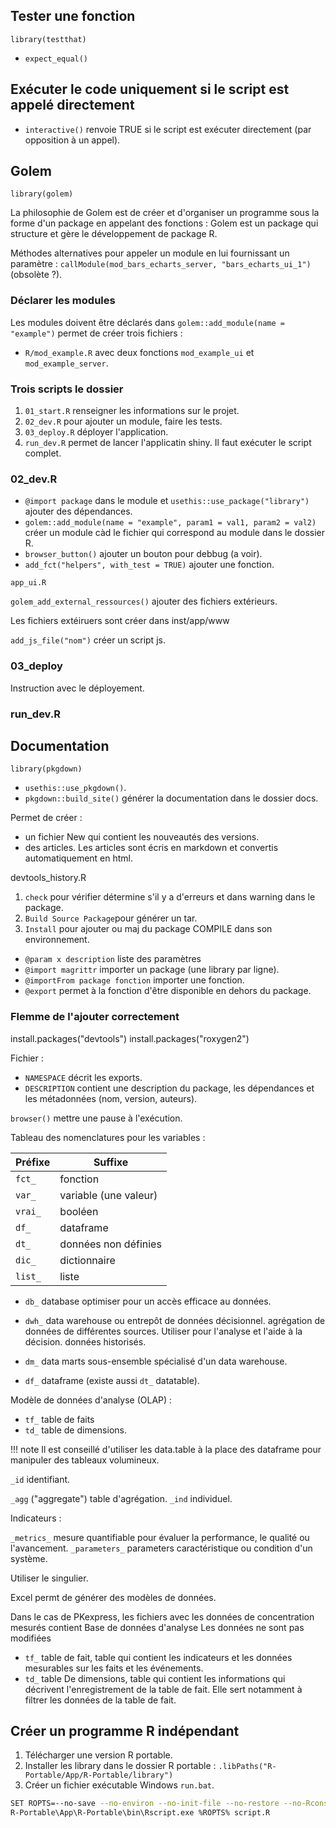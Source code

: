 ## Tester une fonction

`library(testthat)`

* `expect_equal()`

## Exécuter le code uniquement si le script est appelé directement

* `interactive()` renvoie TRUE si le script est exécuter directement (par opposition à un appel).

## Golem

`library(golem)`

La philosophie de Golem est de créer et d'organiser un programme sous la forme d'un package en appelant des fonctions :
Golem est un package qui structure et gère le développement de package R.

Méthodes alternatives pour appeler un module en lui fournissant un paramètre : `callModule(mod_bars_echarts_server, "bars_echarts_ui_1")` (obsolète ?).

### Déclarer les modules

Les modules doivent être déclarés dans `golem::add_module(name = "example")` permet de créer trois fichiers :

* `R/mod_example.R` avec deux fonctions `mod_example_ui` et `mod_example_server`.

### Trois scripts le dossier 

1. `01_start.R` renseigner les informations sur le projet.
2. `02_dev.R` pour ajouter un module, faire les tests.
3. `03_deploy.R` déployer l'application.
4. `run_dev.R` permet de lancer l'applicatin shiny. Il faut exécuter le script complet.

### 02_dev.R

* `@import package` dans le module et `usethis::use_package("library")` ajouter des dépendances.
* `golem::add_module(name = "example", param1 = val1, param2 = val2)` créer un module càd le fichier qui correspond au module dans le dossier R.
* `browser_button()` ajouter un bouton pour debbug (a voir).
* `add_fct("helpers", with_test = TRUE)` ajouter une fonction.

`app_ui.R`

`golem_add_external_ressources()` ajouter des fichiers extérieurs.

Les fichiers extéiruers sont créer dans inst/app/www

`add_js_file("nom")` créer un script js.

### 03_deploy 

Instruction avec le déployement.

### run_dev.R

## Documentation

`library(pkgdown)`

* `usethis::use_pkgdown()`.
* `pkgdown::build_site()` générer la documentation dans le dossier docs.

Permet de créer : 

* un fichier New qui contient les nouveautés des versions.
* des articles. Les articles sont écris en markdown et convertis automatiquement en html.

devtools_history.R

1. `check` pour vérifier détermine s'il y a d'erreurs et dans warning dans le package.
2. `Build Source Package`pour générer un tar.
3. `Install` pour ajouter ou maj du package COMPILE dans son environnement.

* `@param x description` liste des paramètres 
* `@import magrittr` importer un package (une library par ligne).
* `@importFrom package fonction` importer une fonction.
* `@export` permet à la fonction d'être disponible en dehors du package.

### Flemme de l'ajouter correctement

install.packages("devtools")
install.packages("roxygen2")

Fichier :

* `NAMESPACE` décrit les exports.
* `DESCRIPTION` contient une description du package, les dépendances et les métadonnées (nom, version, auteurs).

`browser()` mettre une pause à l'exécution.

Tableau des nomenclatures pour les variables :

Préfixe		| Suffixe
------------|------
`fct_`  	| fonction
`var_`  	| variable (une valeur)
`vrai_`  	| booléen
`df_`    	| dataframe
`dt_`		| données non définies
`dic_`		| dictionnaire
`list_` 	| liste


- `db_` database optimiser pour un accès efficace au données.
- `dwh_` data warehouse ou entrepôt de données décisionnel. agrégation de données de différentes sources. Utiliser pour l'analyse et l'aide à la décision. données historisés.
- `dm_` data marts sous-ensemble spécialisé d'un data warehouse.

- `df_` dataframe (existe aussi `dt_` datatable).

Modèle de données d'analyse (OLAP) :

- `tf_` table de faits
- `td_` table de dimensions.

!!! note
  Il est conseillé d'utiliser les data.table à la place des dataframe pour manipuler des tableaux volumineux.


`_id` identifiant.

`_agg` ("aggregate") table d'agrégation.
`_ind` individuel.

Indicateurs :

`_metrics_` mesure quantifiable pour évaluer la performance, le qualité ou l'avancement.
`_parameters_` parameters caractéristique ou condition d'un système.

Utiliser le singulier.

Excel permt de générer des modèles de données.

Dans le cas de PKexpress, les fichiers avec les données de concentration mesurés contient 
Base de données d'analyse Les données ne sont pas modifiées

* `tf_` table de fait, table qui contient les indicateurs et les données mesurables sur les faits et les événements.
* `td_` table De dimensions, table qui contient les informations qui décrivent l'enregistrement de la table de fait. Elle sert notamment à filtrer les données de la table de fait.


## Créer un programme R indépendant

1. Télécharger une version R portable.
2. Installer les library dans le dossier R portable : `.libPaths("R-Portable/App/R-Portable/library")` 
3. Créer un fichier exécutable Windows `run.bat`.

``` sh
SET ROPTS=--no-save --no-environ --no-init-file --no-restore --no-Rconsole
R-Portable\App\R-Portable\bin\Rscript.exe %ROPTS% script.R
``` 
